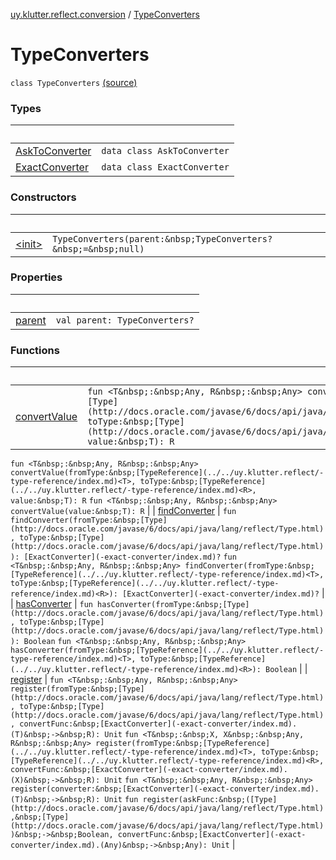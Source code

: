 [uy.klutter.reflect.conversion](../index.md) / [TypeConverters](.)


# TypeConverters
`class TypeConverters` [(source)](https://github.com/kohesive/klutter/blob/master/reflect-core-jdk6/src/main/kotlin/uy/klutter/reflect/conversion/Converters.kt#L34)



### Types

|&nbsp;|&nbsp;|
|---|---|
| [AskToConverter](-ask-to-converter/index.md) | `data class AskToConverter` |
| [ExactConverter](-exact-converter/index.md) | `data class ExactConverter` |

### Constructors

|&nbsp;|&nbsp;|
|---|---|
| [&lt;init&gt;](-init-.md) | `TypeConverters(parent:&nbsp;TypeConverters?&nbsp;=&nbsp;null)` |

### Properties

|&nbsp;|&nbsp;|
|---|---|
| [parent](parent.md) | `val parent: TypeConverters?` |

### Functions

|&nbsp;|&nbsp;|
|---|---|
| [convertValue](convert-value.md) | `fun <T&nbsp;:&nbsp;Any, R&nbsp;:&nbsp;Any> convertValue(fromType:&nbsp;[Type](http://docs.oracle.com/javase/6/docs/api/java/lang/reflect/Type.html), toType:&nbsp;[Type](http://docs.oracle.com/javase/6/docs/api/java/lang/reflect/Type.html), value:&nbsp;T): R`
`fun <T&nbsp;:&nbsp;Any, R&nbsp;:&nbsp;Any> convertValue(fromType:&nbsp;[TypeReference](../../uy.klutter.reflect/-type-reference/index.md)<T>, toType:&nbsp;[TypeReference](../../uy.klutter.reflect/-type-reference/index.md)<R>, value:&nbsp;T): R`
`fun <T&nbsp;:&nbsp;Any, R&nbsp;:&nbsp;Any> convertValue(value:&nbsp;T): R` |
| [findConverter](find-converter.md) | `fun findConverter(fromType:&nbsp;[Type](http://docs.oracle.com/javase/6/docs/api/java/lang/reflect/Type.html), toType:&nbsp;[Type](http://docs.oracle.com/javase/6/docs/api/java/lang/reflect/Type.html)): [ExactConverter](-exact-converter/index.md)?`
`fun <T&nbsp;:&nbsp;Any, R&nbsp;:&nbsp;Any> findConverter(fromType:&nbsp;[TypeReference](../../uy.klutter.reflect/-type-reference/index.md)<T>, toType:&nbsp;[TypeReference](../../uy.klutter.reflect/-type-reference/index.md)<R>): [ExactConverter](-exact-converter/index.md)?` |
| [hasConverter](has-converter.md) | `fun hasConverter(fromType:&nbsp;[Type](http://docs.oracle.com/javase/6/docs/api/java/lang/reflect/Type.html), toType:&nbsp;[Type](http://docs.oracle.com/javase/6/docs/api/java/lang/reflect/Type.html)): Boolean`
`fun <T&nbsp;:&nbsp;Any, R&nbsp;:&nbsp;Any> hasConverter(fromType:&nbsp;[TypeReference](../../uy.klutter.reflect/-type-reference/index.md)<T>, toType:&nbsp;[TypeReference](../../uy.klutter.reflect/-type-reference/index.md)<R>): Boolean` |
| [register](register.md) | `fun <T&nbsp;:&nbsp;Any, R&nbsp;:&nbsp;Any> register(fromType:&nbsp;[Type](http://docs.oracle.com/javase/6/docs/api/java/lang/reflect/Type.html), toType:&nbsp;[Type](http://docs.oracle.com/javase/6/docs/api/java/lang/reflect/Type.html), convertFunc:&nbsp;[ExactConverter](-exact-converter/index.md).(T)&nbsp;->&nbsp;R): Unit`
`fun <T&nbsp;:&nbsp;X, X&nbsp;:&nbsp;Any, R&nbsp;:&nbsp;Any> register(fromType:&nbsp;[TypeReference](../../uy.klutter.reflect/-type-reference/index.md)<T>, toType:&nbsp;[TypeReference](../../uy.klutter.reflect/-type-reference/index.md)<R>, convertFunc:&nbsp;[ExactConverter](-exact-converter/index.md).(X)&nbsp;->&nbsp;R): Unit`
`fun <T&nbsp;:&nbsp;Any, R&nbsp;:&nbsp;Any> register(converter:&nbsp;[ExactConverter](-exact-converter/index.md).(T)&nbsp;->&nbsp;R): Unit`
`fun register(askFunc:&nbsp;([Type](http://docs.oracle.com/javase/6/docs/api/java/lang/reflect/Type.html),&nbsp;[Type](http://docs.oracle.com/javase/6/docs/api/java/lang/reflect/Type.html))&nbsp;->&nbsp;Boolean, convertFunc:&nbsp;[ExactConverter](-exact-converter/index.md).(Any)&nbsp;->&nbsp;Any): Unit` |

